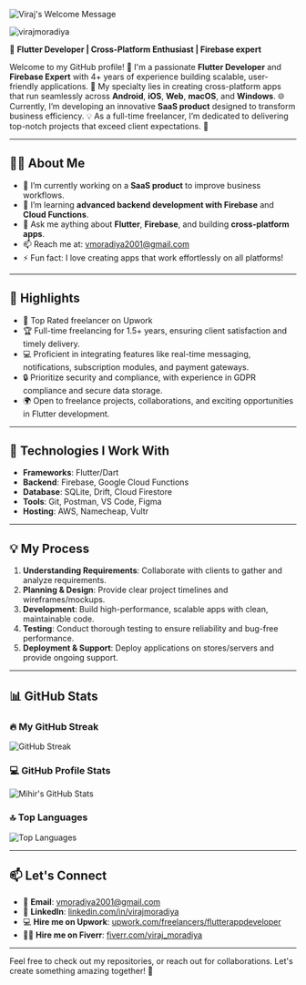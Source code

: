 <p>
		<img alt="Viraj's Welcome Message"
			 src="https://readme-typing-svg.herokuapp.com?font=Fira+Code&duration=3000&pause=500&width=435&lines=%F0%9F%91%8B+Hi+there!+I'm+Viraj;%F0%9F%91%A8%E2%80%8D%F0%9F%92%BB+Flutter+Enthusiast;%F0%9F%94%A5+Firebase+expert">
  <br />
</p>

<p align="left"> <img src="https://komarev.com/ghpvc/?username=virajmoradiya&label=Profile%20views&color=0e75b6&style=flat" alt="virajmoradiya" /> </p>

🎯 **Flutter Developer | Cross-Platform Enthusiast | Firebase expert**

Welcome to my GitHub profile! 👋 I'm a passionate **Flutter Developer** and **Firebase Expert** with 4+ years of experience building scalable, user-friendly applications. 🚀 My specialty lies in creating cross-platform apps that run seamlessly across **Android**, **iOS**, **Web**, **macOS**, and **Windows**. 🌐 Currently, I’m developing an innovative **SaaS product** designed to transform business efficiency. 💡 As a full-time freelancer, I’m dedicated to delivering top-notch projects that exceed client expectations. 🎯

---

## 👨‍💻 About Me

- 🔭 I’m currently working on a **SaaS product** to improve business workflows.
- 🌱 I’m learning **advanced backend development with Firebase** and **Cloud Functions**.
- 💬 Ask me aything about **Flutter**, **Firebase**, and building **cross-platform apps**.
- 📫 Reach me at: [vmoradiya2001@gmail.com](mailto:vmoradiya2001@gmail.com)
- ⚡ Fun fact: I love creating apps that work effortlessly on all platforms!
 
---

## 🌟 Highlights

- 💎 Top Rated freelancer on Upwork
- 🏆 Full-time freelancing for 1.5+ years, ensuring client satisfaction and timely delivery.
- 💻 Proficient in integrating features like real-time messaging, notifications, subscription modules, and payment gateways.
- 🔒 Prioritize security and compliance, with experience in GDPR compliance and secure data storage.
- 🌍 Open to freelance projects, collaborations, and exciting opportunities in Flutter development.

---

## 🚀 Technologies I Work With

- **Frameworks**: Flutter/Dart
- **Backend**: Firebase, Google Cloud Functions
- **Database**: SQLite, Drift, Cloud Firestore
- **Tools**: Git, Postman, VS Code, Figma
- **Hosting**: AWS, Namecheap, Vultr

---

## 💡 My Process

1. **Understanding Requirements**: Collaborate with clients to gather and analyze requirements.
2. **Planning & Design**: Provide clear project timelines and wireframes/mockups.
3. **Development**: Build high-performance, scalable apps with clean, maintainable code.
4. **Testing**: Conduct thorough testing to ensure reliability and bug-free performance.
5. **Deployment & Support**: Deploy applications on stores/servers and provide ongoing support.

---

## 📊 GitHub Stats

### 🔥 My GitHub Streak
![GitHub Streak](https://github-readme-streak-stats.herokuapp.com/?user=virajmoradiya&theme=merko&fire=00ffcc&ring=00ffcc&currStreakLabel=ffffff&sideNums=ffffff&background=000000&border=000000&stroke=00ffcc&border_radius=10)

### 💻 GitHub Profile Stats
![Mihir's GitHub Stats](https://github-readme-stats.vercel.app/api?username=virajmoradiya&show_icons=true&count_private=true&include_all_commits=true&theme=merko&title_color=00ffcc&text_color=ffffff&bg_color=000000&hide_border=true&border_radius=10)

### 🔝 Top Languages
![Top Languages](https://github-readme-stats.vercel.app/api/top-langs/?username=virajmoradiya&layout=compact&theme=merko&title_color=00ffcc&text_color=ffffff&bg_color=000000&hide_border=true&border_radius=10&count_private=true)

---

## 📫 Let's Connect

- 📧 **Email**: [vmoradiya2001@gmail.com](mailto:vmoradiya2001@gmail.com)
- 💼 **LinkedIn**: [linkedin.com/in/virajmoradiya](#)
- 💻 **Hire me on Upwork**: [upwork.com/freelancers/flutterappdeveloper](#)
- 👨‍💻 **Hire me on Fiverr**: [fiverr.com/viraj_moradiya](#)

---

Feel free to check out my repositories, or reach out for collaborations. Let's create something amazing together! 🚀
